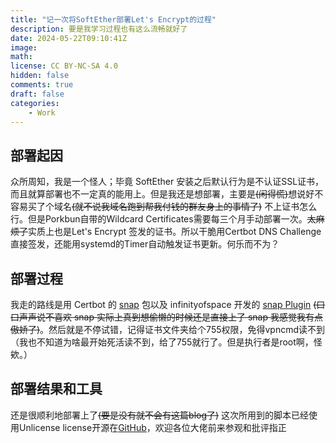 ```yaml
---
title: "记一次将SoftEther部署Let's Encrypt的过程"
description: 要是我学习过程也有这么流畅就好了
date: 2024-05-22T09:10:41Z
image: 
math: 
license: CC BY-NC-SA 4.0
hidden: false
comments: true
draft: false
categories:
    - Work
---
```

## 部署起因
众所周知，我是一个怪人；毕竟 SoftEther 安装之后默认行为是不认证SSL证书，而且就算部署也不一定真的能用上。但是我还是想部署，主要是~~\(闲得慌\)~~想说好不容易买了个域名~~\(就不说我域名跑到帮我付钱的群友身上的事情了\)~~ 不上证书怎么行。但是Porkbun自带的Wildcard Certificates需要每三个月手动部署一次。~~太麻烦了~~实质上也是Let's Encrypt 签发的证书。所以干脆用Certbot DNS Challenge直接签发，还能用systemd的Timer自动触发证书更新。何乐而不为？
## 部署过程
我走的路线是用 Certbot 的 [snap](https://certbot.eff.org/instructions?ws=other&os=snap) 包以及 infinityofspace 开发的 [snap Plugin](https://github.com/infinityofspace/certbot_dns_porkbun) ~~\(口口声声说不喜欢 snap 实际上真到想偷懒的时候还是直接上了 snap 我感觉我有点傲娇了\)~~。然后就是不停试错，记得证书文件夹给个755权限，免得vpncmd读不到（我也不知道为啥最开始死活读不到，给了755就行了。但是执行者是root啊，怪欸。）
## 部署结果和工具
还是很顺利地部署上了~~(要是没有就不会有这篇blog了)~~ 这次所用到的脚本已经使用Unlicense license开源在[GitHub](https://github.com/Raspberry-Monster/SoftEther-LetsEncrypt-Script)，欢迎各位大佬前来参观和批评指正